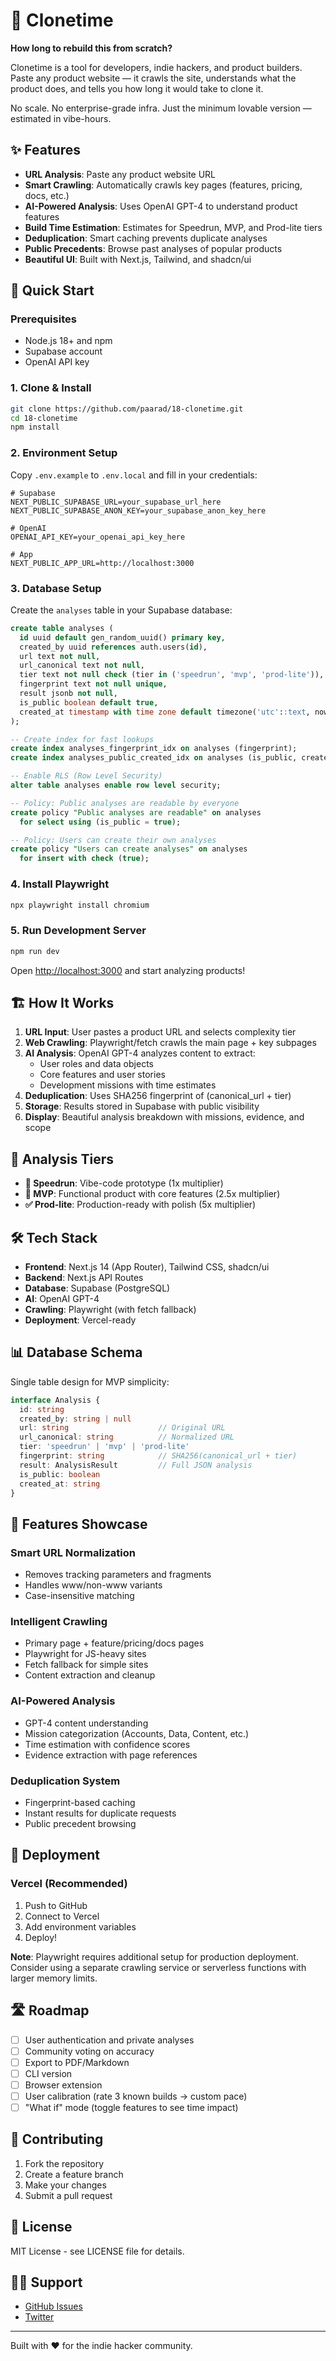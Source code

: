 # 🔨 Clonetime

**How long to rebuild this from scratch?**

Clonetime is a tool for developers, indie hackers, and product builders. Paste any product website — it crawls the site, understands what the product does, and tells you how long it would take to clone it.

No scale. No enterprise-grade infra. Just the minimum lovable version — estimated in vibe-hours.

## ✨ Features

- **URL Analysis**: Paste any product website URL
- **Smart Crawling**: Automatically crawls key pages (features, pricing, docs, etc.)
- **AI-Powered Analysis**: Uses OpenAI GPT-4 to understand product features
- **Build Time Estimation**: Estimates for Speedrun, MVP, and Prod-lite tiers
- **Deduplication**: Smart caching prevents duplicate analyses
- **Public Precedents**: Browse past analyses of popular products
- **Beautiful UI**: Built with Next.js, Tailwind, and shadcn/ui

## 🚀 Quick Start

### Prerequisites

- Node.js 18+ and npm
- Supabase account
- OpenAI API key

### 1. Clone & Install

```bash
git clone https://github.com/paarad/18-clonetime.git
cd 18-clonetime
npm install
```

### 2. Environment Setup

Copy `.env.example` to `.env.local` and fill in your credentials:

```env
# Supabase
NEXT_PUBLIC_SUPABASE_URL=your_supabase_url_here
NEXT_PUBLIC_SUPABASE_ANON_KEY=your_supabase_anon_key_here

# OpenAI
OPENAI_API_KEY=your_openai_api_key_here

# App
NEXT_PUBLIC_APP_URL=http://localhost:3000
```

### 3. Database Setup

Create the `analyses` table in your Supabase database:

```sql
create table analyses (
  id uuid default gen_random_uuid() primary key,
  created_by uuid references auth.users(id),
  url text not null,
  url_canonical text not null,
  tier text not null check (tier in ('speedrun', 'mvp', 'prod-lite')),
  fingerprint text not null unique,
  result jsonb not null,
  is_public boolean default true,
  created_at timestamp with time zone default timezone('utc'::text, now()) not null
);

-- Create index for fast lookups
create index analyses_fingerprint_idx on analyses (fingerprint);
create index analyses_public_created_idx on analyses (is_public, created_at desc);

-- Enable RLS (Row Level Security)
alter table analyses enable row level security;

-- Policy: Public analyses are readable by everyone
create policy "Public analyses are readable" on analyses
  for select using (is_public = true);

-- Policy: Users can create their own analyses
create policy "Users can create analyses" on analyses
  for insert with check (true);
```

### 4. Install Playwright

```bash
npx playwright install chromium
```

### 5. Run Development Server

```bash
npm run dev
```

Open [http://localhost:3000](http://localhost:3000) and start analyzing products!

## 🏗️ How It Works

1. **URL Input**: User pastes a product URL and selects complexity tier
2. **Web Crawling**: Playwright/fetch crawls the main page + key subpages
3. **AI Analysis**: OpenAI GPT-4 analyzes content to extract:
   - User roles and data objects
   - Core features and user stories
   - Development missions with time estimates
4. **Deduplication**: Uses SHA256 fingerprint of (canonical_url + tier)
5. **Storage**: Results stored in Supabase with public visibility
6. **Display**: Beautiful analysis breakdown with missions, evidence, and scope

## 🎯 Analysis Tiers

- **🚀 Speedrun**: Vibe-code prototype (1x multiplier)
- **🎯 MVP**: Functional product with core features (2.5x multiplier)
- **✅ Prod-lite**: Production-ready with polish (5x multiplier)

## 🛠️ Tech Stack

- **Frontend**: Next.js 14 (App Router), Tailwind CSS, shadcn/ui
- **Backend**: Next.js API Routes
- **Database**: Supabase (PostgreSQL)
- **AI**: OpenAI GPT-4
- **Crawling**: Playwright (with fetch fallback)
- **Deployment**: Vercel-ready

## 📊 Database Schema

Single table design for MVP simplicity:

```typescript
interface Analysis {
  id: string
  created_by: string | null
  url: string                    // Original URL
  url_canonical: string          // Normalized URL
  tier: 'speedrun' | 'mvp' | 'prod-lite'
  fingerprint: string            // SHA256(canonical_url + tier)
  result: AnalysisResult         // Full JSON analysis
  is_public: boolean
  created_at: string
}
```

## 🎨 Features Showcase

### Smart URL Normalization
- Removes tracking parameters and fragments
- Handles www/non-www variants
- Case-insensitive matching

### Intelligent Crawling
- Primary page + feature/pricing/docs pages
- Playwright for JS-heavy sites
- Fetch fallback for simple sites
- Content extraction and cleanup

### AI-Powered Analysis
- GPT-4 content understanding
- Mission categorization (Accounts, Data, Content, etc.)
- Time estimation with confidence scores
- Evidence extraction with page references

### Deduplication System
- Fingerprint-based caching
- Instant results for duplicate requests
- Public precedent browsing

## 🚀 Deployment

### Vercel (Recommended)

1. Push to GitHub
2. Connect to Vercel
3. Add environment variables
4. Deploy!

**Note**: Playwright requires additional setup for production deployment. Consider using a separate crawling service or serverless functions with larger memory limits.

## 🛣️ Roadmap

- [ ] User authentication and private analyses
- [ ] Community voting on accuracy
- [ ] Export to PDF/Markdown
- [ ] CLI version
- [ ] Browser extension
- [ ] User calibration (rate 3 known builds → custom pace)
- [ ] "What if" mode (toggle features to see time impact)

## 🤝 Contributing

1. Fork the repository
2. Create a feature branch
3. Make your changes
4. Submit a pull request

## 📄 License

MIT License - see LICENSE file for details.

## 🙋‍♂️ Support

- [GitHub Issues](https://github.com/paarad/18-clonetime/issues)
- [Twitter](https://twitter.com/paarad)

---

Built with ❤️ for the indie hacker community.
